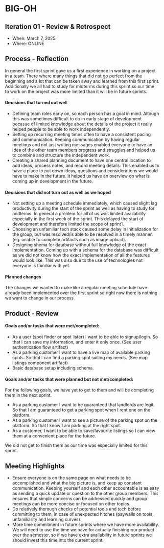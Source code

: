 # BIG-OH

## Iteration 01 - Review & Retrospect

* When: March 7, 2025
* Where: ONLINE

## Process - Reflection

In general the first sprint gave us a first experience in working on a project in a team. There where many things that did not go perfect from the beginning and a lot that can be taken away and learned from this first sprint. Additionally we all had to study for midterms during this sprint so our time to work on the project was more limited than it will be in future sprints.




#### Decisions that turned out well
- Defining team roles early on, so each person has a goal in mind. Altough this was sometimes difficult to do in early stage of development becasue of limited knowledge about the details of the project it really helped people to be able to work independently.
- Setting up recurring meeting times often to have a consistent pacing and communication. Keeping communication by having regular meetings and not just writing messages enabled everyone to have an idea of the other team members progress and struggles and helped us to combine and structure the independent work.
- Creating a shared planning document to have one central location to add ideas, process notes, and record meeting details. This enabled us to have a place to put down ideas, questions and considerations we would have to make in the future. It helped us have an overview on what is coming up in development in the future.


#### Decisions that did not turn out as well as we hoped
- Not setting up a meeting schedule immediately, which caused slight lag productivity during the start of the sprint as well as having to study for midterms. In general a pronlem for all of us was limited availability especially in the first week of the sprint. This delayed the start of development and therefore limited the scope of sprint1.
- Choosing an unfamiliar tech stack caused some delay in initialization for the group, but was resolved/is able to be resolved in a timely manner. (eg. unable to complete artifacts such as image upload).
- Designing shema for database without full knowledge of the exact implementation. Coming up with a schema for the database was difficult as we did not know how the exact implementation of all the features would look like. This was also due to the use of technologies not everyone is familiar with yet.


#### Planned changes

The changes we wanted to make like a regular meeting schedule have already been implemented over the first sprint so right now there is nothing we want to change in our process.

## Product - Review

#### Goals and/or tasks that were met/completed:
- As a user (spot finder or spot lister) I want to be able to signup/login. So that I can save my information, and enter it only once. (See user authentication flow artifact)
- As a parking customer I want to have a live map of available parking spots. So that I can find a parking spot suiting my needs. (See map listings component artifact)
- Basic database setup including schema.

#### Goals and/or tasks that were planned but not met/completed:

For the following goals, we have yet to get to them and will be completing them in the next sprint.
- As a parking customer I want to be guaranteed that landlords are legit. So that I am guaranteed to get a parking spot when I rent one on the platform.
- As a parking customer I want to see a picture of the parking spot on the platform. So that I know I am parking at the right spot.
- As a customer, I want to be able to save/favourite listings so I can view them at a convenient place for the future.

We did not get to finish them as our time was especially limited for this sprint.

## Meeting Highlights
- Ensure everyone is on the same page on what needs to be accomplished and what the big picture is, and keep up constant communication. Keeping yourself and each other accountable is as easy as sending a quick update or question to the other group members. This ensures that simple concerns can be addressed quickly and group meetings can be more concise or focused on other topics.
- Do relatively thorough checks of potential tools and tech before committing to them, in case of unexpected hitches (paywalls on tools, unfamiliarity and learning curves).
- More time commitment in future sprints where we have more availability. We will need to use the time we have for actually finishing our product over the semester, so if we have extra availability in future sprints we should invest this time into the current sprint.
